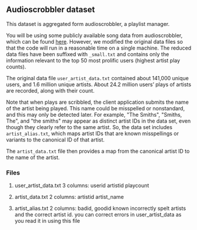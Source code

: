 ## Audioscrobbler dataset

This dataset is aggregated form audioscrobbler, a playlist manager.

You will be using some publicly available song data from audioscrobbler, which can be found [here](http://www-etud.iro.umontreal.ca/~bergstrj/audioscrobbler_data.html). However, we modified the original data files so that the code will run in a reasonable time on a single machine. The reduced data files have been suffixed with `_small.txt` and contains only the information relevant to the top 50 most prolific users (highest artist play counts).

The original data file `user_artist_data.txt` contained about 141,000 unique users, and 1.6 million unique artists. About 24.2 million users’ plays of artists are recorded, along with their count.

Note that when plays are scribbled, the client application submits the name of the artist being played. This name could be misspelled or nonstandard, and this may only be detected later. For example, "The Smiths", "Smiths, The", and "the smiths" may appear as distinct artist IDs in the data set, even though they clearly refer to the same artist. So, the data set includes `artist_alias.txt`, which maps artist IDs that are known misspellings or variants to the canonical ID of that artist.

The `artist_data.txt` file then provides a map from the canonical artist ID to the name of the artist.


### Files

1. user_artist_data.txt
    3 columns: userid artistid playcount

2. artist_data.txt
    2 columns: artistid artist_name

3. artist_alias.txt
    2 columns: badid, goodid
    known incorrectly spelt artists and the correct artist id. 
    you can correct errors in user_artist_data as you read it in using this file
    
    
